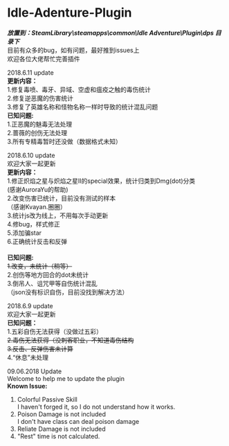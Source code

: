 # Idle-Adenture-Plugin


***放置到：SteamLibrary\steamapps\common\Idle Adventure\Plugin\dps  目录下***  
目前有众多的bug，如有问题，最好推到issues上  
欢迎各位大佬帮忙完善插件  

2018.6.11 update  
**更新内容：**  
1.修复毒喷、毒牙、异域、空虚和瘟疫之触的毒伤统计  
2.修复逆恶魔的伤害统计  
3.修复了英雄名称和怪物名称一样时导致的统计混乱问题  
**已知问题:**  
1.正恶魔的魅毒无法处理  
2.蔷薇的创伤无法处理  
3.所有专精毒暂时还没做（数据格式未知）  

2018.6.10 update  
欢迎大家一起更新  
**更新内容：**  
1.修正炽焰之星与炽焰之星II的special效果，统计归类到Dmg(dot)分类  
(感谢AuroraYu的帮助)  
2.改变伤害已统计，目前没有测试的样本  
（感谢Kvayan.圈圈）  
3.统计js改为线上，不用每次手动更新  
4.修bug，样式修正  
5.添加骗star  
6.正确统计反击和反弹  
<br>
**已知问题:**  
~~1.改变，未统计（稍等）~~  
2.创伤等地方回合的dot未统计  
3.倒吊人、诅咒甲等自伤统计混乱  
（json没有标识自伤，目前没找到解决方法）  

2018.6.9 update  
欢迎大家一起更新  
**已知问题：**  
1.五彩自伤无法获得（没做过五彩）  
<del>2.毒伤无法获得（没刺客职业，不知道毒伤结构</del>  
<del>3.反击、反弹伤害未计算</del>    
4.“休息”未处理  

09.06.2018 Update  
Welcome to help me to update the plugin  
**Known Issue:**  
1. Colorful Passive Skill  
I haven't forged it, so I do not understand how it works.  
2. Poison Damage is not included  
I don't have class can deal poison damage  
3. Reliate Damage is not included  
4. "Rest" time is not calculated.   
